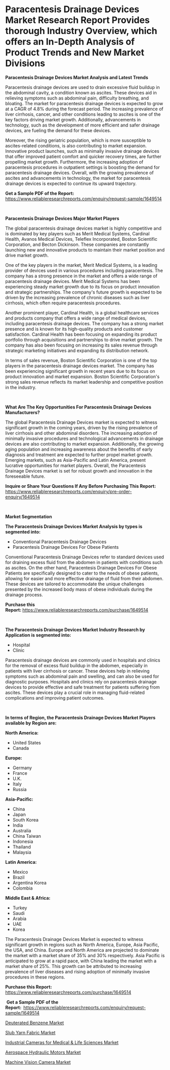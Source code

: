 <p><h1>Paracentesis Drainage Devices Market Research Report Provides thorough Industry Overview, which offers an In-Depth Analysis of Product Trends and New Market Divisions</h1></p><p><strong>Paracentesis Drainage Devices Market Analysis and Latest Trends</strong></p>
<p><p>Paracentesis drainage devices are used to drain excessive fluid buildup in the abdominal cavity, a condition known as ascites. These devices aid in relieving symptoms such as abdominal pain, difficulty breathing, and bloating. The market for paracentesis drainage devices is expected to grow at a CAGR of 4.8% during the forecast period. The increasing prevalence of liver cirrhosis, cancer, and other conditions leading to ascites is one of the key factors driving market growth. Additionally, advancements in technology, such as the development of more efficient and safer drainage devices, are fueling the demand for these devices.</p><p>Moreover, the rising geriatric population, which is more susceptible to ascites-related conditions, is also contributing to market expansion. Innovative product launches, such as minimally invasive drainage devices that offer improved patient comfort and quicker recovery times, are further propelling market growth. Furthermore, the increasing adoption of paracentesis procedures in outpatient settings is boosting the demand for paracentesis drainage devices. Overall, with the growing prevalence of ascites and advancements in technology, the market for paracentesis drainage devices is expected to continue its upward trajectory.</p></p>
<p><strong>Get a Sample PDF of the Report:&nbsp;</strong> <a href="https://www.reliableresearchreports.com/enquiry/request-sample/1649514">https://www.reliableresearchreports.com/enquiry/request-sample/1649514</a></p>
<p>&nbsp;</p>
<p><strong>Paracentesis Drainage Devices Major Market Players</strong></p>
<p><p>The global paracentesis drainage devices market is highly competitive and is dominated by key players such as Merit Medical Systems, Cardinal Health, Avanos Medical Devices, Teleflex Incorporated, Boston Scientific Corporation, and Becton Dickinson. These companies are constantly launching new and innovative products to maintain their market position and drive market growth.</p><p>One of the key players in the market, Merit Medical Systems, is a leading provider of devices used in various procedures including paracentesis. The company has a strong presence in the market and offers a wide range of paracentesis drainage devices. Merit Medical Systems has been experiencing steady market growth due to its focus on product innovation and strategic partnerships. The company's future growth is expected to be driven by the increasing prevalence of chronic diseases such as liver cirrhosis, which often require paracentesis procedures.</p><p>Another prominent player, Cardinal Health, is a global healthcare services and products company that offers a wide range of medical devices, including paracentesis drainage devices. The company has a strong market presence and is known for its high-quality products and customer satisfaction. Cardinal Health has been focusing on expanding its product portfolio through acquisitions and partnerships to drive market growth. The company has also been focusing on increasing its sales revenue through strategic marketing initiatives and expanding its distribution network.</p><p>In terms of sales revenue, Boston Scientific Corporation is one of the top players in the paracentesis drainage devices market. The company has been experiencing significant growth in recent years due to its focus on product innovation and market expansion. Boston Scientific Corporation's strong sales revenue reflects its market leadership and competitive position in the industry.</p></p>
<p>&nbsp;</p>
<p><strong>What Are The Key Opportunities For Paracentesis Drainage Devices Manufacturers?</strong></p>
<p><p>The global Paracentesis Drainage Devices market is expected to witness significant growth in the coming years, driven by the rising prevalence of liver cirrhosis and other abdominal disorders. The increasing adoption of minimally invasive procedures and technological advancements in drainage devices are also contributing to market expansion. Additionally, the growing aging population and increasing awareness about the benefits of early diagnosis and treatment are expected to further propel market growth. Emerging markets, such as Asia-Pacific and Latin America, present lucrative opportunities for market players. Overall, the Paracentesis Drainage Devices market is set for robust growth and innovation in the foreseeable future.</p></p>
<p><strong>Inquire or Share Your Questions If Any Before Purchasing This Report:</strong> <a href="https://www.reliableresearchreports.com/enquiry/pre-order-enquiry/1649514">https://www.reliableresearchreports.com/enquiry/pre-order-enquiry/1649514</a></p>
<p>&nbsp;</p>
<p><strong>Market Segmentation</strong></p>
<p><strong>The Paracentesis Drainage Devices Market Analysis by types is segmented into:</strong></p>
<p><ul><li>Conventional Paracentesis Drainage Devices</li><li>Paracentesis Drainage Devices For Obese Patients</li></ul></p>
<p><p>Conventional Paracentesis Drainage Devices refer to standard devices used for draining excess fluid from the abdomen in patients with conditions such as ascites. On the other hand, Paracentesis Drainage Devices For Obese Patients are specifically designed to cater to the needs of obese patients, allowing for easier and more effective drainage of fluid from their abdomen. These devices are tailored to accommodate the unique challenges presented by the increased body mass of obese individuals during the drainage process.</p></p>
<p><strong>Purchase this Report:&nbsp;</strong><a href="https://www.reliableresearchreports.com/purchase/1649514">https://www.reliableresearchreports.com/purchase/1649514</a></p>
<p>&nbsp;</p>
<p><strong>The Paracentesis Drainage Devices Market Industry Research by Application is segmented into:</strong></p>
<p><ul><li>Hospital</li><li>Clinic</li></ul></p>
<p><p>Paracentesis drainage devices are commonly used in hospitals and clinics for the removal of excess fluid buildup in the abdomen, especially in patients with liver cirrhosis or cancer. These devices help in relieving symptoms such as abdominal pain and swelling, and can also be used for diagnostic purposes. Hospitals and clinics rely on paracentesis drainage devices to provide effective and safe treatment for patients suffering from ascites. These devices play a crucial role in managing fluid-related complications and improving patient outcomes.</p></p>
<p>&nbsp;</p>
<p><strong>In terms of Region, the Paracentesis Drainage Devices Market Players available by Region are:</strong></p>
<p>
    <p> <strong> North America: </strong>
        <ul>
            <li>United States</li>
            <li>Canada</li>
        </ul>
        </p> 
    <p> <strong> Europe: </strong>
        <ul>
            <li>Germany</li>
            <li>France</li>
            <li>U.K.</li>
            <li>Italy</li>
            <li>Russia</li>
        </ul>
        </p> 
    <p> <strong> Asia-Pacific: </strong>
        <ul>
            <li>China</li>
            <li>Japan</li>
            <li>South Korea</li>
            <li>India</li>
            <li>Australia</li>
            <li>China Taiwan</li>
            <li>Indonesia</li>
            <li>Thailand</li>
            <li>Malaysia</li>
        </ul>
        </p> 
    <p> <strong> Latin America: </strong>
        <ul>
            <li>Mexico</li>
            <li>Brazil</li>
            <li>Argentina Korea</li>
            <li>Colombia</li>
        </ul>
        </p> 
    <p> <strong> Middle East & Africa: </strong>
        <ul>
            <li>Turkey</li>
            <li>Saudi</li>
            <li>Arabia</li>
            <li>UAE</li>
            <li>Korea</li>
        </ul>
    </p>
    </p>
<p><p>The Paracentesis Drainage Devices Market is expected to witness significant growth in regions such as North America, Europe, Asia Pacific, the USA, and China. Europe and North America are projected to dominate the market with a market share of 35% and 30% respectively. Asia Pacific is anticipated to grow at a rapid pace, with China leading the market with a market share of 25%. This growth can be attributed to increasing prevalence of liver diseases and rising adoption of minimally invasive procedures in these regions.</p></p>
<p><strong>Purchase this Report: </strong><a href="https://www.reliableresearchreports.com/purchase/1649514">https://www.reliableresearchreports.com/purchase/1649514</a></p>
<p>&nbsp;<strong>Get a Sample PDF of the Report:&nbsp;&nbsp;</strong><a href="https://www.reliableresearchreports.com/enquiry/request-sample/1649514">https://www.reliableresearchreports.com/enquiry/request-sample/1649514</a></p>
<p><strong></strong></p>
<p><p><a href="https://medium.com/@karleeprice2004/deuterated-benzene-market-trends-and-market-analysis-forecasted-for-period-2024-2031-2a2708b50951">Deuterated Benzene Market</a></p><p><a href="https://medium.com/@karleeprice2004/slub-yarn-fabric-market-analysis-and-sze-forecasted-for-period-from-2024-to-2031-a3e300de8aa6">Slub Yarn Fabric Market</a></p><p><a href="https://issuu.com/reportprime-2/docs/industrial-cameras-for-medical-life-sciences-marke">Industrial Cameras for Medical & Life Sciences Market</a></p><p><a href="https://github.com/arionmp/Market-Research-Report-List-2/blob/main/aerospace-hydraulic-motors-market.md">Aerospace Hydraulic Motors Market</a></p><p><a href="https://issuu.com/reportprime-2/docs/machine-vision-camera-market-size-2030.pptx">Machine Vision Camera Market</a></p></p>